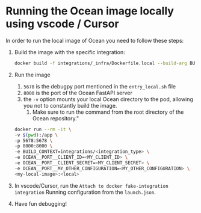 # Running the Ocean image locally using vscode / Cursor

In order to run the local image of Ocean you need to follow these steps:

1. Build the image with the specific integration:

    ```bash
    docker build -f integrations/_infra/Dockerfile.local --build-arg BUILD_CONTEXT=integrations/<integration_type> --platform linux/arm64 -t <my-local-image>:<local> .
    ```

2. Run the image
   1. `5678` is the debugpy port mentioned in the `entry_local.sh` file
   2. `8000` is the port of the Ocean FastAPI server
   3. the `-v` option mounts your local Ocean directory to the pod, allowing you not to constantly build the image.
      1. Make sure to run the command from the root directory of the Ocean repository."

    ```bash
    docker run --rm -it \
    -v $(pwd):/app \
    -p 5678:5678 \
    -p 8000:8000 \
    -e BUILD_CONTEXT=integrations/<integration_type> \
    -e OCEAN__PORT__CLIENT_ID=<MY_CLIENT_ID> \
    -e OCEAN__PORT__CLIENT_SECRET=<MY_CLIENT_SECRET> \
    -e OCEAN__PORT__MY_OTHER_CONFIGURATION=<MY_OTHER_CONFIGURATION> \
    <my-local-image>:<local>
    ```

3. In vscode/Cursor, run the `Attach to docker fake-integration integration` Running configuration from the `launch.json`.
4. Have fun debugging!
